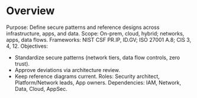 # Overview
Purpose: Define secure patterns and reference designs across infrastructure, apps, and data.
Scope: On-prem, cloud, hybrid; networks, apps, data flows.
Frameworks: NIST CSF PR.IP, ID.GV; ISO 27001 A.8; CIS 3, 4, 12.
Objectives:
- Standardize secure patterns (network tiers, data flow controls, zero trust).
- Approve deviations via architecture review.
- Keep reference diagrams current.
Roles: Security architect, Platform/Network leads, App owners.
Dependencies: IAM, Network, Data, Cloud, AppSec.
